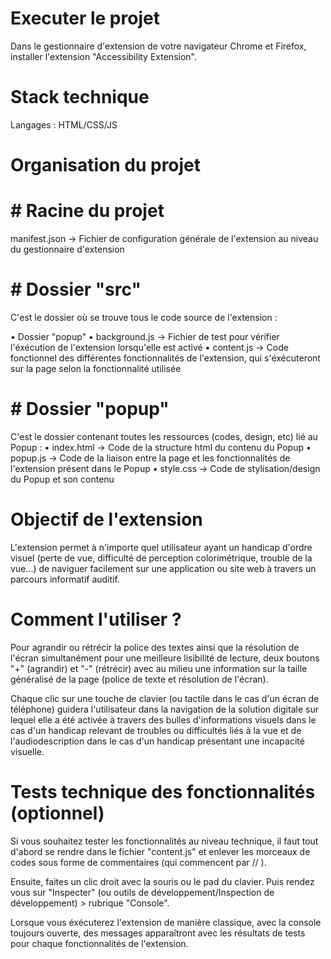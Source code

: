 # Executer le projet

Dans le gestionnaire d'extension de votre navigateur Chrome et Firefox, installer l'extension "Accessibility Extension".

# Stack technique

Langages : HTML/CSS/JS

# Organisation du projet

# # Racine du projet

manifest.json -> Fichier de configuration générale de l'extension au niveau du gestionnaire d'extension

# # Dossier "src"

C'est le dossier où se trouve tous le code source de l'extension :

• Dossier "popup"
• background.js -> Fichier de test pour vérifier l'éxécution de l'extension lorsqu'elle est activé
• content.js -> Code fonctionnel des différentes fonctionnalités de l'extension, qui s'éxécuteront sur la page selon la fonctionnalité utilisée

# # Dossier "popup"

C'est le dossier contenant toutes les ressources (codes, design, etc) lié au Popup :
    • index.html -> Code de la structure html du contenu du Popup
    • popup.js -> Code de la liaison entre la page et les fonctionnalités de l'extension présent dans le Popup
    • style.css -> Code de stylisation/design du Popup et son contenu
    
# Objectif de l'extension

L'extension permet à n'importe quel utilisateur ayant un handicap d'ordre visuel (perte de vue, difficulté de perception colorimétrique, trouble de la vue...) de naviguer facilement sur une application ou site web à travers un parcours informatif auditif.

# Comment l'utiliser ?

Pour agrandir ou rétrécir la police des textes ainsi que la résolution de l'écran simultanément pour une meilleure lisibilité de lecture, deux boutons "+" (agrandir) et "-" (rétrécir) avec au milieu une information sur la taille généralisé de la page (police de texte et résolution de l'écran).

Chaque clic sur une touche de clavier (ou tactile dans le cas d'un écran de téléphone) guidera l'utilisateur dans la navigation de la solution digitale sur lequel elle a été activée à travers des bulles d'informations visuels dans le cas d'un handicap relevant de troubles ou difficultés liés à la vue et de l'audiodescription dans le cas d'un handicap présentant une incapacité visuelle.

# Tests technique des fonctionnalités (optionnel)

Si vous souhaitez tester les fonctionnalités au niveau technique, il faut tout d'abord se rendre dans le fichier "content.js" et enlever les morceaux de codes sous forme de commentaires (qui commencent par // ).

Ensuite, faites un clic droit avec la souris ou le pad du clavier. Puis rendez vous sur "Inspecter" (ou outils de développement/Inspection de développement) > rubrique "Console".

Lorsque vous éxécuterez l'extension de manière classique, avec la console toujours ouverte, des messages apparaîtront avec les résultats de tests pour chaque fonctionnalités de l'extension.